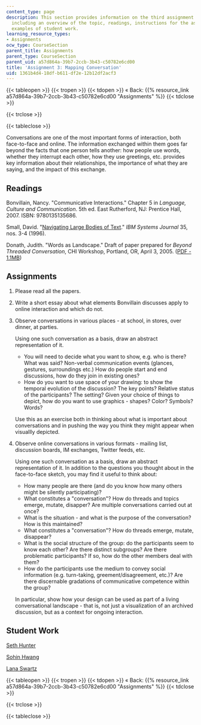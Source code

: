 ```yaml
---
content_type: page
description: This section provides information on the third assignment of the course,
  including an overview of the topic, readings, instructions for the assignment, and
  examples of student work.
learning_resource_types:
- Assignments
ocw_type: CourseSection
parent_title: Assignments
parent_type: CourseSection
parent_uid: a57d864a-39b7-2ccb-3b43-c50782e6cd00
title: 'Assignment 3: Mapping Conversation'
uid: 1361b4d4-18df-b611-df2e-12b12df2acf3
---
```


{{< tableopen >}}
{{< tropen >}}
{{< tdopen >}}
« Back: {{% resource_link a57d864a-39b7-2ccb-3b43-c50782e6cd00 "Assignments" %}}
{{< tdclose >}}

{{< trclose >}}

{{< tableclose >}}

Conversations are one of the most important forms of interaction, both face-to-face and online. The information exchanged within them goes far beyond the facts that one person tells another: how people use words, whether they interrupt each other, how they use greetings, etc. provides key information about their relationships, the importance of what they are saying, and the impact of this exchange.

Readings
--------

Bonvillain, Nancy. "Communicative Interactions." Chapter 5 in _Language, Culture and Communication_. 5th ed. East Rutherford, NJ: Prentice Hall, 2007. ISBN: 9780135135686.

Small, David. "[Navigating Large Bodies of Text](http://portal.acm.org/citation.cfm?id=243519.243535)." _IBM Systems Journal_ 35, nos. 3-4 (1996).

Donath, Judith. "Words as Landscape." Draft of paper prepared for _Beyond Threaded Conversation_, CHI Workshop, Portland, OR, April 3, 2005. ([PDF - 1.1MB](http://smg.media.mit.edu/papers/Donath/conversationworkshop.pdf))

Assignments
-----------

1.  Please read all the papers.
2.  Write a short essay about what elements Bonvillain discusses apply to online interaction and which do not.
3.  Observe conversations in various places - at school, in stores, over dinner, at parties.
    
    Using one such conversation as a basis, draw an abstract representation of it.
    
    *   You will need to decide what you want to show, e.g. who is there? What was said? Non-verbal communication events (glances, gestures, surroundings etc.) How do people start and end discussions, how do they join in existing ones?
    *   How do you want to use space of your drawing: to show the temporal evolution of the discussion? The key points? Relative status of the participants? The setting? Given your choice of things to depict, how do you want to use graphics - shapes? Color? Symbols? Words?
    
    Use this as an exercise both in thinking about what is important about conversations and in pushing the way you think they might appear when visuallly depicted.
    
4.  Observe online conversations in various formats - mailing list, discussion boards, IM exchanges, Twitter feeds, etc.
    
    Using one such conversation as a basis, draw an abstract representation of it. In addition to the questions you thought about in the face-to-face sketch, you may find it useful to think about:
    
    *   How many people are there (and do you know how many others might be silently participating)?
    *   What constitutes a "conversation"? How do threads and topics emerge, mutate, disapper? Are multiple conversations carried out at once?
    *   What is the situation - and what is the purpose of the conversation? How is this maintained?
    *   What constitutes a "conversation"? How do threads emerge, mutate, disappear?
    *   What is the social structure of the group: do the participants seem to know each other? Are there distinct subgroups? Are there problematic participants? If so, how do the other members deal with them?
    *   How do the participants use the medium to convey social information (e.g. turn-taking, greement/disagreement, etc.)? Are there discernable gradations of communicative competence within the group?
    
    In particular, show how your design can be used as part of a living conversational landscape - that is, not just a visualization of an archived discussion, but as a context for ongoing interaction.
    

Student Work
------------

[Seth Hunter](http://designingsociablemedia.blogspot.com/2008/03/online-offline-conversation.html)

[Sohin Hwang](http://dsm2008.blogspot.com/2008/03/3rd-weeks-assignments.html)

[Lana Swartz](http://designingsociablemedia08.blogspot.com/2008/03/response-3-mapping-conversations.html)

{{< tableopen >}}
{{< tropen >}}
{{< tdopen >}}
« Back: {{% resource_link a57d864a-39b7-2ccb-3b43-c50782e6cd00 "Assignments" %}}
{{< tdclose >}}

{{< trclose >}}

{{< tableclose >}}